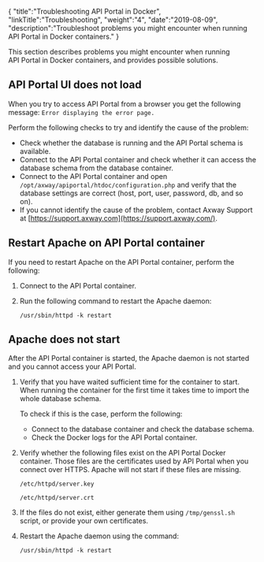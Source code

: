 {
  "title":"Troubleshooting API Portal in Docker",
  "linkTitle":"Troubleshooting",
  "weight":"4",
  "date":"2019-08-09",
  "description":"Troubleshoot problems you might encounter when running API Portal in Docker containers."
}

This section describes problems you might encounter when running API Portal in Docker containers, and provides possible solutions.

## API Portal UI does not load

When you try to access API Portal from a browser you get the following message: `Error displaying the error page.`

Perform the following checks to try and identify the cause of the problem:

- Check whether the database is running and the API Portal schema is available.
- Connect to the API Portal container and check whether it can access the database schema from the database container.
- Connect to the API Portal container and open `/opt/axway/apiportal/htdoc/configuration.php` and verify that the database settings are correct (host, port, user, password, db, and so on).
- If you cannot identify the cause of the problem, contact Axway Support at [https://support.axway.com](https://support.axway.com/).

## Restart Apache on API Portal container

If you need to restart Apache on the API Portal container, perform the following:

1. Connect to the API Portal container.
2. Run the following command to restart the Apache daemon:

    `/usr/sbin/httpd -k restart`

## Apache does not start

After the API Portal container is started, the Apache daemon is not started and you cannot access your API Portal.

1. Verify that you have waited sufficient time for the container to start. When running the container for the first time it takes time to import the whole database schema. 

    To check if this is the case, perform the following:

    - Connect to the database container and check the database schema.
    - Check the Docker logs for the API Portal container.

2. Verify whether the following files exist on the API Portal Docker container. Those files are the certificates used by API Portal when you connect over HTTPS. Apache will not start if these files are missing.

    `/etc/httpd/server.key`

    `/etc/httpd/server.crt`

3. If the files do not exist, either generate them using `/tmp/genssl.sh` script, or provide your own certificates.

4. Restart the Apache daemon using the command:

    `/usr/sbin/httpd -k restart`
